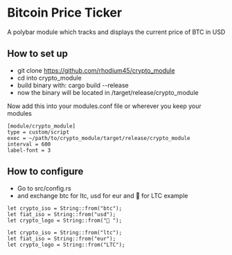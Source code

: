 # Bitcoin Price Ticker

A polybar module which tracks and displays the current price of BTC in USD

## How to set up

 * git clone https://github.com/rhodium45/crypto_module
 * cd into crypto_module
 * build binary with: cargo build --release
 * now the binary will be located in /target/release/crypto_module

 Now add this into your modules.conf file or wherever you keep your modules

```
[module/crypto_module]
type = custom/script
exec = ~/path/to/crypto_module/target/release/crypto_module
interval = 600
label-font = 3
```

## How to configure
 
 * Go to src/config.rs
 * and exchange btc for ltc, usd for eur and  for LTC example

```
let crypto_iso = String::from("btc");
let fiat_iso = String::from("usd");
let crypto_logo = String::from(" ");
``` 

```
let crypto_iso = String::from("ltc");
let fiat_iso = String::from("eur");
let crypto_logo = String::from("LTC");
```
